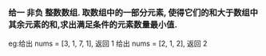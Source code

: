 <h3>给一 非负 整数数组. 取数组中的一部分元素, 使得它们的和大于数组中其余元素的和,求出满足条件的元素数量最小值.</h3>

eg:给出 nums = [3, 1, 7, 1], 返回 1
   给出 nums = [2, 1, 2], 返回 2
   